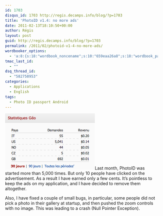 ```yaml
---
id: 1703
disqus_id: 1703 http://regis.decamps.info/blog/?p=1703
title: 'PhotoID v1.4: no more ads'
date: 2011-02-13T18:10:50+00:00
author: Régis
layout: post
guid: http://regis.decamps.info/blog/?p=1703
permalink: /2011/02/photoid-v1-4-no-more-ads/
wordbooker_options:
  - 'a:8:{s:18:"wordbook_noncename";s:10:"659eaa26a8";s:18:"wordbook_page_post";s:4:"-100";s:18:"wordbook_orandpage";s:1:"2";s:23:"wordbook_default_author";s:1:"1";s:23:"wordbook_extract_length";s:3:"256";s:19:"wordbook_actionlink";s:3:"300";s:18:"wordbook_attribute";s:0:"";s:29:"wordbooker_status_update_text";s:33:"New blog post :  %title% - %link%";}'
tmac_last_id:
  - ""
dsq_thread_id:
  - "582758953"
categories:
  - Applications
  - English
tags:
  - Photo ID passport Android
---
```

[<img src="/blog/wp-content/uploads/2011/02/Capture-d’écran-2011-02-13-à-17.59.28.png" alt="" title="Admob 14 Jan - 13 Feb" width="296" height="186" class="alignright size-full wp-image-1705" />](/blog/wp-content/uploads/2011/02/Capture-d’écran-2011-02-13-à-17.59.28.png)Last month, PhotoID was started more than 5,000 times. But only 10 people have clicked on the advertisement. As a result I have earned only a few cents. It’s pointless to keep the ads on my application, and I have decided to remove them altogether.

Also, I have fixed a couple of small bugs, in particular, some people did not pick a photo in their gallery at startup, and then pushed the zoom controls with no image. This was leading to a crash (Null Pointer Exception).

